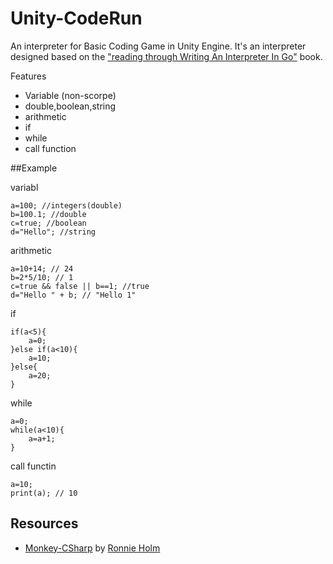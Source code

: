 # Unity-CodeRun
An interpreter for Basic Coding Game in Unity Engine. It's an interpreter designed based on the ["reading through Writing An Interpreter In Go"](https://interpreterbook.com/) book.

Features
- Variable (non-scorpe)
- double,boolean,string
- arithmetic
- if
- while
- call function

##Example

variabl
```
a=100; //integers(double)
b=100.1; //double
c=true; //boolean
d="Hello"; //string
```
arithmetic
```
a=10+14; // 24
b=2*5/10; // 1
c=true && false || b==1; //true
d="Hello " + b; // "Hello 1" 
```
if
```
if(a<5){
    a=0;
}else if(a<10){
    a=10;
}else{
    a=20;
}
```
while
```
a=0;
while(a<10){
    a=a+1;
}
```
call functin
```
a=10;
print(a); // 10
```
## Resources
- [Monkey-CSharp](https://github.com/ronnieholm/Monkey-CSharp) by [Ronnie Holm](https://github.com/ronnieholm)
